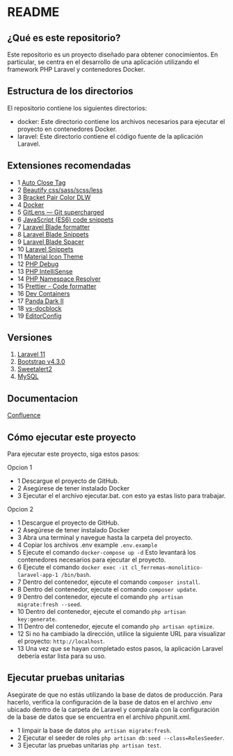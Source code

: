 # README

## ¿Qué es este repositorio?

Este repositorio es un proyecto diseñado para obtener conocimientos. En particular, se centra en el desarrollo de una aplicación utilizando el framework PHP Laravel y contenedores Docker.

## Estructura de los directorios

El repositorio contiene los siguientes directorios:

- docker: Este directorio contiene los archivos necesarios para ejecutar el proyecto en contenedores Docker.
- laravel: Este directorio contiene el código fuente de la aplicación Laravel.

## Extensiones recomendadas

- 1 [Auto Close Tag](https://marketplace.visualstudio.com/items?itemName=formulahendry.auto-close-tag)
- 2 [Beautify css/sass/scss/less](https://marketplace.visualstudio.com/items?itemName=michelemelluso.code-beautifier)
- 3 [Bracket Pair Color DLW](https://marketplace.visualstudio.com/items?itemName=BracketPairColorDLW.bracket-pair-color-dlw)
- 4 [Docker](https://marketplace.visualstudio.com/items?itemName=ms-azuretools.vscode-docker)
- 5 [GitLens — Git supercharged](https://marketplace.visualstudio.com/items?itemName=eamodio.gitlens)
- 6 [JavaScript (ES6) code snippets](https://marketplace.visualstudio.com/items?itemName=xabikos.JavaScriptSnippets)
- 7 [Laravel Blade formatter](https://marketplace.visualstudio.com/items?itemName=shufo.vscode-blade-formatter)
- 8 [Laravel Blade Snippets](https://marketplace.visualstudio.com/items?itemName=onecentlin.laravel-blade)
- 9 [Laravel Blade Spacer](https://marketplace.visualstudio.com/items?itemName=austenc.laravel-blade-spacer)
- 10 [Laravel Snippets](https://marketplace.visualstudio.com/items?itemName=onecentlin.laravel5-snippets)
- 11 [Material Icon Theme](https://marketplace.visualstudio.com/items?itemName=PKief.material-icon-theme)
- 12 [PHP Debug](https://marketplace.visualstudio.com/items?itemName=xdebug.php-debug)
- 13 [PHP IntelliSense](https://marketplace.visualstudio.com/items?itemName=bmewburn.vscode-intelephense-client)
- 14 [PHP Namespace Resolver](https://marketplace.visualstudio.com/items?itemName=MehediDracula.php-namespace-resolver)
- 15 [Prettier - Code formatter](https://marketplace.visualstudio.com/items?itemName=esbenp.prettier-vscode)
- 16 [Dev Containers](https://marketplace.visualstudio.com/items?itemName=ms-vscode-remote.remote-containers)
- 17 [Panda Dark II](https://marketplace.visualstudio.com/items?itemName=PandaDigitalLLC.panda-dark-ii)
- 18 [vs-docblock](https://marketplace.visualstudio.com/items?itemName=jeremyljackson.vs-docblock)
- 19 [EditorConfig](https://marketplace.visualstudio.com/items?itemName=EditorConfig.EditorConfig)


## Versiones

1. [Laravel 11](https://laravel.com/docs/11.x)
2. [Bootstrap v4.3.0](https://getbootstrap.com/docs/4.3/getting-started/introduction/)
3. [Sweetalert2](https://sweetalert2.github.io/)
3. [MySQL](https://dev.mysql.com/doc/refman/8.0/en/)

## Documentacion

[Confluence](https://ignacio-veliz.atlassian.net/wiki/spaces/LCSA/pages/38862850/Visi+n+Natural)

## Cómo ejecutar este proyecto

Para ejecutar este proyecto, siga estos pasos:

Opcion 1

- 1 Descargue el proyecto de GitHub.
- 2 Asegúrese de tener instalado Docker
- 3 Ejecutar el el archivo ejecutar.bat. con esto ya estas listo para trabajar.

Opcion 2

- 1 Descargue el proyecto de GitHub.
- 2 Asegúrese de tener instalado Docker
- 3 Abra una terminal y navegue hasta la carpeta del proyecto.
- 4 Copiar los archivos .env example `.env.example`
- 5 Ejecute el comando `docker-compose up -d` Esto levantará los contenedores necesarios para ejecutar el proyecto.
- 6 Ejecute el comando `docker exec -it cl_ferremas-monolitico-laravel-app-1 /bin/bash`.
- 7 Dentro del contenedor, ejecute el comando `composer install`.
- 8 Dentro del contenedor, ejecute el comando `composer update`.
- 9 Dentro del contenedor, ejecute el comando `php artisan migrate:fresh --seed`.
- 10 Dentro del contenedor, ejecute el comando `php artisan key:generate`.
- 11 Dentro del contenedor, ejecute el comando `php artisan optimize`.
- 12 Si no ha cambiado la dirección, utilice la siguiente URL para visualizar el proyecto: `http://localhost`.
- 13 Una vez que se hayan completado estos pasos, la aplicación Laravel debería estar lista para su uso.


## Ejecutar pruebas unitarias
Asegúrate de que no estás utilizando la base de datos de producción. Para hacerlo, verifica la configuración de la base de datos en el archivo .env ubicado dentro de la carpeta de Laravel y compárala con la configuración de la base de datos que se encuentra en el archivo phpunit.xml.

- 1 limpair la base de datos `php artisan migrate:fresh`.
- 2 Ejecutar el seeder de roles `php artisan db:seed --class=RolesSeeder`.
- 3 Ejecutar las pruebas unitarias `php artisan test`.
